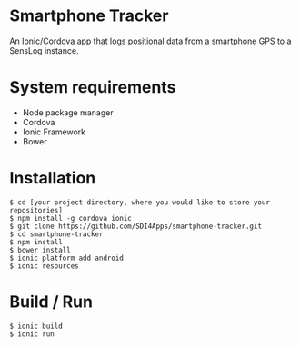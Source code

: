 # Smartphone Tracker
An Ionic/Cordova app that logs positional data from a smartphone GPS to a SensLog instance.

# System requirements
* Node package manager
* Cordova
* Ionic Framework
* Bower

# Installation
````shell
$ cd [your project directory, where you would like to store your repositories]
$ npm install -g cordova ionic
$ git clone https://github.com/SDI4Apps/smartphone-tracker.git
$ cd smartphone-tracker
$ npm install
$ bower install
$ ionic platform add android
$ ionic resources
````

# Build / Run
````shell
$ ionic build
$ ionic run
````